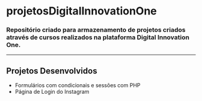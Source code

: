 # **projetosDigitalInnovationOne**

### Repositório criado para armazenamento de projetos criados através de cursos realizados na plataforma Digital Innovation One.
___

## **Projetos Desenvolvidos**

- Formulários com condicionais e sessões com PHP
- Página de Login do Instagram